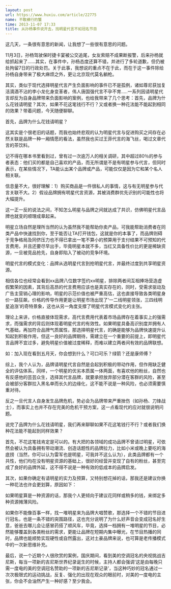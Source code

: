 ```yaml
---
layout: post
url: https://www.huxiu.com/article/22775
name: 不敢横行的蟹
time: 2013-11-07 17:33
title: 从孙杨事件说开去，找明星代言不如冠名节目
---
```

这几天，一条很有意思的新闻，让我想了一些很有意思的问题。

11月3日，孙杨驾驶保时捷卡宴被公交追尾，女友索赔不成果断报警，后来孙杨就给抓起来了......其实，在事件中，孙杨态度还算不错，并进行了多轮道歉，但仍被处拘留7日的行政处罚。关于此事，我想说的重点不在于此，而在于这一事件除给孙杨自身带来了极大麻烦之外，更让北京现代莫名躺枪。

其实，类似于现代选择明星代言产生负面影响的事件已不是孤例，诸如尊尼获加复活滴酒不沾的李小龙化身变革者，伟人唐国强代言不孕不育.....一系列因请明星代言却反为自身品牌带来负面影响的案例，也给我带来了几个思考：首先，品牌为什么花钱请明星？其次，如果不花这笔钱行不行？又或者换一种花法能不能起到相同的效果？带着问题，今天随便聊聊。

首先，品牌为什么花钱请明星？

这其实是个很老旧的话题，而我也始终悲观的认为明星代言与促进购买之间存在必然关联是品牌一种一厢情愿的看法，虽然我也买过王菲代言的海飞丝，喝过文章代言的茶饮料。

记不得在哪本书里看到过，曾有过一次逾万人的相关调研，其中超过80％的参与者表态：他们买的都是自己喜欢的产品，而无所谓是不是有明星参与代言，但同时表示，在某些情况下，TA能认出某个品牌或产品，可能仅仅是因为它和某个名人相关联。

信息量不大，很好理解：1）购买商品是一件很私人的事情，这与有无明星参与代言关联不大。2）假设品牌拥有明星代言资源，其被消费群优先识别的可能性也将大幅提升。

这一正一反的说法之间，不知怎么明星与品牌之间就达成了共识，仿佛明星代言品牌也就变的顺理成章起来。

明星立场自然是理所当然的认为虽然我不能帮助你卖产品，可我能帮助消费者在同类产品中快速找到你，至于能否让TA打开钱包，这就是你的本事了，而品牌则碍于竞争格局及同侪压力也不得已拿出一笔不算小的预算用于支付结果不可预知的代言费用，并且还要尽早出手，毕竟明星本就不多，当红又具备性价比的更是稀缺资源，一旦被竞品抢先，自身即陷入了被动的竞争环境。

明星代言的模式变化：品牌从选明星代言到抢明星代言，并最终过度到共享明星资源。

相信各位也经常会看到xx品牌八位数字签约xx明星，排除两者间互相捧场营造虚假繁荣的因素，其背后高昂的代言费用应该也是真实存在的，同时，受需求驱动及广告主营销心理的影响，明星的示范价值也被严重高估，这也直接导致各类明星身价一路狂飙，价格的传导作用更是让明星市场出现了‘一二线明星领涨，三四线明星追涨’的奇特景象，这也从另一角度支撑了明星代言模式变化的主张。

理论上来讲，价格直接体现需求，高代言费用代表着市场品牌存在着事实上的强需求，而强需求的背后则体现着明星代言的有效性。如果明星具备高识别度并拥有人气基础，再加符合品牌气质属性，那选择明星代言，的确是能够为品牌快速提升认知起到积极作用，但这一良好的品牌期待，需建立在一个重要的前提上，即明星代言品牌不宜过多，避免明星价值被过度稀释，而难以建立两者间有效的品牌联想。

如：加入现在看到五月天，你会想到什么？可口可乐？绿箭？还是康师傅？

综上，我个人认为，品牌请明星代言自然是会起到积极的带动作用，但作用缺乏健全的评估体系，同样，一个明星的优劣本质属一体两面，有喜欢他的粉丝，自然也有反感他的芸芸众生，选择其代言品牌，就要承担放弃部分潜在客群的风险，甚至会被部分客群拉入黑名单而长久的边缘化，这不能不说是一种风险，也必须需要慎重对待。

反之一旦代言人自身发生品牌危机，势必会为品牌带来严重挫伤（如孙杨、刀锋战士），而事实上也并不存在完美的危机干预方案，这一点看现代的应对就很说明问题。

说完了品牌为什么花钱请明星，我们再来聊聊如果不花这笔钱行不行？或者我们换种花法能不能起到同样效果？

首先，不花这笔钱肯定是可以的。有大把的各领域的成功品牌不曾请过明星，可依然会被认为具备拥有带动潮流、创造话题性的品牌拉力，比如小米或晚上要吃的海底捞（当然，你可以认为雷军也是明星，可我并不这么认为），此类品牌都有一个共性，他们均在没有明星资源的基础上，很好的经营并变现了自有的粉丝，甚至完成了良好的品牌外延，这不得不说是一种有效的低成本的品牌启发。

其次，如果你确定有请明星的实力及预算，又特别想花掉的话，那我还是建议你换一种花法也许会更划算，原因如下：

如果明星算是一种资源的话，那我个人更倾向于建议花同样或稍多的钱，来绑定多种资源摊薄风险。

如果你不能像百事一样，找一堆明星来为品牌大唱赞歌，那选择一个不错的节目进行冠名，也是一条不错的突围路径，这也充分说明了为什么好声音会变成冠名好生意，爸爸去哪儿会让感冒药搭了顺风车，毕竟，选择一档拥有一堆明星的节目，必然能够覆盖到各类粉丝的需求，更能让品牌在短期内集中曝光，在节目热播的同时，品牌也能顺势实现硬性或自然露出，这对土豪品牌来说，也可算是老传播模式中的一次新思维补充。

最后，说一个近期个人很欣赏的案例，国庆期间，看到美的空调冠名的央视挑战吉尼斯，每当一项新的吉尼斯世界纪录诞生的时候，主持人都会强调‘这是由每晚只需一度电的美的空调冠名赞助的一项新的吉尼斯记录’，当这种巧妙的冠名通过一次次极限式的运动挑战，反复、强化的出现在观众的眼前时，对美的一度电的主张，你会不会油然产生一种好感？至少我会。

